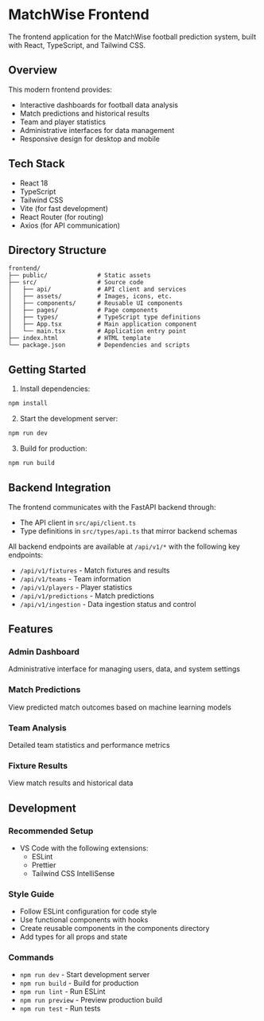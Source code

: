 # MatchWise Frontend

The frontend application for the MatchWise football prediction system, built with React, TypeScript, and Tailwind CSS.

## Overview

This modern frontend provides:
- Interactive dashboards for football data analysis
- Match predictions and historical results
- Team and player statistics
- Administrative interfaces for data management
- Responsive design for desktop and mobile

## Tech Stack

- React 18
- TypeScript
- Tailwind CSS
- Vite (for fast development)
- React Router (for routing)
- Axios (for API communication)

## Directory Structure

```
frontend/
├── public/              # Static assets
├── src/                 # Source code
│   ├── api/             # API client and services
│   ├── assets/          # Images, icons, etc.
│   ├── components/      # Reusable UI components
│   ├── pages/           # Page components
│   ├── types/           # TypeScript type definitions
│   ├── App.tsx          # Main application component
│   └── main.tsx         # Application entry point
├── index.html           # HTML template
└── package.json         # Dependencies and scripts
```

## Getting Started

1. Install dependencies:
```bash
npm install
```

2. Start the development server:
```bash
npm run dev
```

3. Build for production:
```bash
npm run build
```

## Backend Integration

The frontend communicates with the FastAPI backend through:
- The API client in `src/api/client.ts`
- Type definitions in `src/types/api.ts` that mirror backend schemas

All backend endpoints are available at `/api/v1/*` with the following key endpoints:
- `/api/v1/fixtures` - Match fixtures and results
- `/api/v1/teams` - Team information
- `/api/v1/players` - Player statistics
- `/api/v1/predictions` - Match predictions
- `/api/v1/ingestion` - Data ingestion status and control

## Features

### Admin Dashboard
Administrative interface for managing users, data, and system settings

### Match Predictions
View predicted match outcomes based on machine learning models

### Team Analysis
Detailed team statistics and performance metrics

### Fixture Results
View match results and historical data

## Development

### Recommended Setup
- VS Code with the following extensions:
  - ESLint
  - Prettier
  - Tailwind CSS IntelliSense

### Style Guide
- Follow ESLint configuration for code style
- Use functional components with hooks
- Create reusable components in the components directory
- Add types for all props and state

### Commands

- `npm run dev` - Start development server
- `npm run build` - Build for production
- `npm run lint` - Run ESLint
- `npm run preview` - Preview production build
- `npm run test` - Run tests
